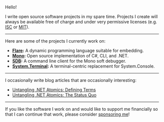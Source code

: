 Hello!

I write open source software projects in my spare time. Projects I create will
always be available free of charge and under very permissive licenses (e.g.
[ISC](https://opensource.org/licenses/ISC) or
[MIT](https://opensource.org/licenses/MIT)).

---

Here are some of the projects I currently work on:

* **[Flare](https://github.com/flare-lang):** A dynamic programming language
  suitable for embedding.
* **[Mono](https://github.com/mono/mono):** Open source implementation of C#,
  CLI, and .NET.
* **[SDB](https://github.com/mono/sdb):** A command line client for the Mono
  soft debugger.
* **[System.Terminal](https://github.com/alexrp/system-terminal):** A
  terminal-centric replacement for System.Console.

---

I occasionally write blog articles that are occasionally interesting:

* [Untangling .NET Atomics: Defining Terms](https://alexrp.com/untangling-dotnet-atomics-defining-terms)
* [Untangling .NET Atomics: The Status Quo](https://alexrp.com/untangling-dotnet-atomics-the-status-quo)

---

If you like the software I work on and would like to support me financially so
that I can continue that work, please consider [sponsoring
me](https://github.com/sponsors/alexrp)!
